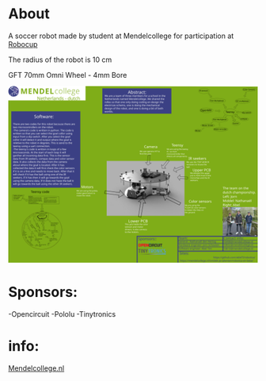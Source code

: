 # About
A soccer robot made by student at Mendelcollege for participation at [Robocup](https://www.robocup.org/leagues/18)

The radius of the robot is 10 cm

GFT 70mm Omni Wheel - 4mm Bore 


![poster](https://github.com/ableTI/robotica/blob/main/poster.svg)

# Sponsors:

  -Opencircuit
  -Pololu
  -Tinytronics
  
# info:

  [Mendelcollege.nl](https://mendelcollege.nl/ontdek-je-talenten/robotica-en-beta/)
